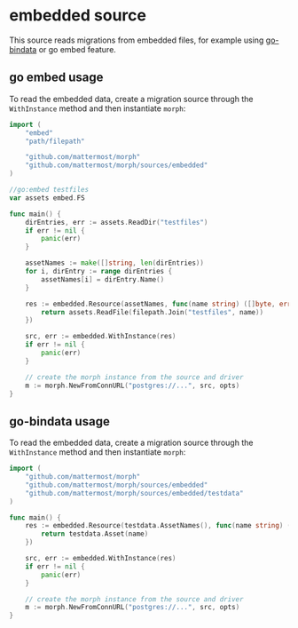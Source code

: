 # embedded source

This source reads migrations from embedded  files, for example using
[go-bindata](github.com/go-bindata/go-bindata) or go embed feature.

## go embed usage

To read the embedded data, create a migration source through the
`WithInstance` method and then instantiate `morph`:

```go
import (
	"embed"
	"path/filepath"

    "github.com/mattermost/morph"
    "github.com/mattermost/morph/sources/embedded"
)

//go:embed testfiles
var assets embed.FS

func main() {
	dirEntries, err := assets.ReadDir("testfiles")
    if err != nil {
        panic(err)
    }

	assetNames := make([]string, len(dirEntries))
	for i, dirEntry := range dirEntries {
		assetNames[i] = dirEntry.Name()
	}

    res := embedded.Resource(assetNames, func(name string) ([]byte, error) {
		return assets.ReadFile(filepath.Join("testfiles", name))
    })

    src, err := embedded.WithInstance(res)
    if err != nil {
        panic(err)
    }

    // create the morph instance from the source and driver
    m := morph.NewFromConnURL("postgres://...", src, opts)
}
```

## go-bindata usage

To read the embedded data, create a migration source through the
`WithInstance` method and then instantiate `morph`:

```go
import (
    "github.com/mattermost/morph"
    "github.com/mattermost/morph/sources/embedded"
    "github.com/mattermost/morph/sources/embedded/testdata"
)

func main() {
    res := embedded.Resource(testdata.AssetNames(), func(name string) ([]byte, error) {
        return testdata.Asset(name)
    })

    src, err := embedded.WithInstance(res)
    if err != nil {
        panic(err)
    }

    // create the morph instance from the source and driver
    m := morph.NewFromConnURL("postgres://...", src, opts)
}
```
